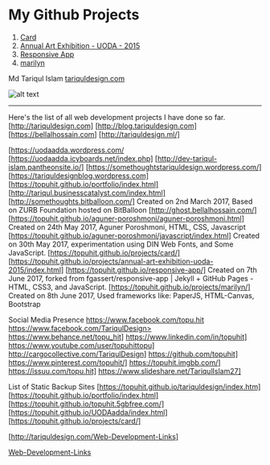 # My Github Projects
1. [Card](https://topuhit.github.io/projects/card/)
2. [Annual Art Exhibition - UODA - 2015 ](https://topuhit.github.io/projects/annual-art-exhibition-uoda-2015/index.html)
3. [Responsive App](https://topuhit.github.io/responsive-app/)
4. [marilyn ](https://topuhit.github.io/projects/marilyn/)

Md Tariqul Islam
[tariquldesign.com ](http://tariquldesign.com)

![alt text](http://media.cargocollective.com/1/22/725716/headerimg/TA1.png "TariqulDesign")

---

Here's the list of all web development projects I have done so far.
[http://tariquldesign.com]
[http://blog.tariquldesign.com]
[https://bellalhossain.com]
[http://tariquldesign.ml/]


[https://uodaadda.wordpress.com/
[https://uodaadda.icyboards.net/index.php]
[http://dev-tariqul-islam.pantheonsite.io/]
[https://somethoughtstariquldesign.wordpress.com/]
[https://tariquldesignblog.wordpress.com]
[https://topuhit.github.io/portfolio/index.html]
[http://tariqul.businesscatalyst.com/index.html]
[http://somethoughts.bitballoon.com/]
Created on 2nd March 2017, Based on ZURB Foundation hosted on BitBalloon
[http://ghost.bellalhossain.com/]
[https://topuhit.github.io/aguner-poroshmoni/aguner-poroshmoni.html]
Created on 24th May 2017, Aguner Poroshmoni, HTML, CSS, Javascript
[https://topuhit.github.io/aguner-poroshmoni/javascript/index.html]
Created on 30th May 2017, experimentation using DIN Web Fonts, and Some JavaScript.
[https://topuhit.github.io/projects/card/]
[https://topuhit.github.io/projects/annual-art-exhibition-uoda-2015/index.html]
[https://topuhit.github.io/responsive-app/]
Created on 7th June 2017, forked from fgassert/responsive-app | Jekyll + GitHub Pages - HTML, CSS3, and JavaScript.
[https://topuhit.github.io/projects/marilyn/]
Created on 8th June 2017, Used frameworks like: PaperJS, HTML-Canvas, Bootstrap


Social Media Presence
<https://www.facebook.com/topu.hit>
https://www.facebook.com/TariqulDesign>
https://www.behance.net/topu_hit]
https://www.linkedin.com/in/topuhit]
https://www.youtube.com/user/topuhittopu]
http://cargocollective.com/TariqulDesign]
https://github.com/topuhit]
https://www.pinterest.com/topuhit/]
https://topuhit.imgbb.com/]
https://issuu.com/topu.hit]
https://www.slideshare.net/TariqulIslam27]

List of Static Backup Sites
[https://topuhit.github.io/tariquldesign/index.htm]
[https://topuhit.github.io/portfolio/index.html]
[https://topuhit.github.io/topuhit.5gbfree.com/]
[https://topuhit.github.io/UODAadda/index.html]
[https://topuhit.github.io/projects/card/]


[http://tariquldesign.com/Web-Development-Links]

[Web-Development-Links ](http://tariquldesign.com/Web-Development-Links)
